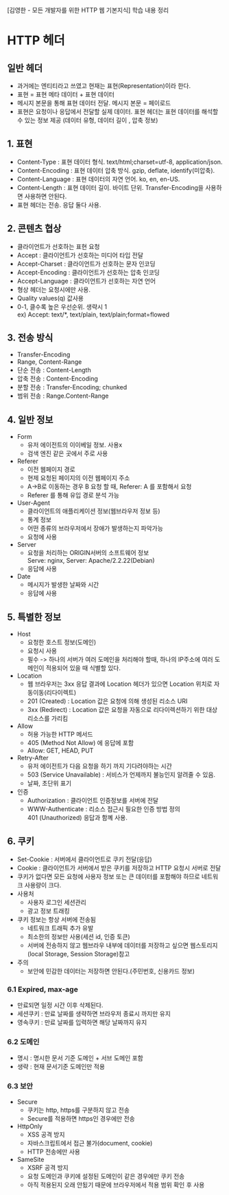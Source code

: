 [김영한 - 모든 개발자를 위한 HTTP 웹 기본지식] 학습 내용 정리

# HTTP 헤더
## 일반 헤더
- 과거에는 엔티티라고 쓰였고 현재는 표현(Representation)이라 한다.
- 표현 = 표현 메타 데이터 + 표현 데이터
- 메시지 본문을 통해 표현 데이터 전달. 메시지 본문 = 페이로드
- 표현은 요청이나 응답에서 전달할 실제 데이터. 표현 헤더는 표현 데이터를 해석할 수 있는 정보 제공 (데이터 유형, 데이터 길이 , 압축 정보)

## 1. 표현
- Content-Type : 표현 데이터 형식. text/html;charset=utf-8, application/json.
- Content-Encoding : 표현 데이터 압축 방식. gzip, deflate, identify(미압축).
- Content-Language : 표현 데이터의 자연 언어. ko, en, en-US.
- Content-Length : 표현 데이터 길이. 바이트 단위. Transfer-Encoding을 사용하면 사용하면 안된다.
- 표현 헤더는 전송. 응답 둘다 사용.

## 2. 콘텐츠 협상
- 클라이언트가 선호하는 표현 요청
- Accept : 클라이언트가 선호하는 미디어 타입 전달
- Accept-Charset : 클라이언트가 선호하는 문자 인코딩
- Accept-Encoding : 클라이언트가 선호하는 압축 인코딩
- Accept-Language : 클라이언트가 선호하는 자연 언어
- 형상 헤더는 요청시에만 사용.
- Quality values(q) 값사용
- 0-1, 클수록 높은 우선순위. 생략시 1   
ex) Accept: text/*, text/plain, text/plain;format=flowed

## 3. 전송 방식
- Transfer-Encoding
- Range, Content-Range
- 단순 전송 : Content-Length
- 압축 전송 : Content-Encoding
- 분할 전송 : Transfer-Encoding; chunked
- 범위 전송 : Range.Content-Range

## 4. 일반 정보
- Form
    - 유저 에이전트의 이이베일 정보. 사용x
    - 검색 엔진 같은 곳에서 주로 사용
- Referer
    - 이전 웹페이지 경로
    - 현제 요청된 페이지의 이전 웹페이지 주소
    - A->B로 이동하는 경우 B 요청 할 때, Referer: A 를 포함해서 요청
    - Referer 를 통해 유입 경로 분석 가능
- User-Agent
    - 클라이언트의 애플리케이션 정보(웹브라우저 정보 등)
    - 통계 정보
    - 어떤 종류의 브라우저에서 장애가 발생하는지 파악가능
    - 요청에 사용
- Server
    - 요청을 처리하는 ORIGIN서버의 소프트웨어 정보   
    Serve: nginx, Server: Apache/2.2.22(Debian)
    - 응답에 사용
- Date
    - 메시지가 발생한 날짜와 시간
    - 응답에 사용

## 5. 특별한 정보
- Host
    - 요청한 호스트 정보(도메인)
    - 요청시 사용
    - 필수 -> 하나의 서버가 여러 도메인을 처리해야 할때, 하나의 IP주소에 여러 도메인이 적용되어 있을 때 식별할 있다.
- Location
    - 웹 브라우저는 3xx 응답 결과에 Location 헤더가 있으면 Location 위치로 자동이동(리다이렉트)
    - 201 (Created) : Location 값은 요청에 의해 생성된 리소스 URI
    - 3xx (Redirect) : Location 값은 요청을 자동으로 리다이렉션하기 위한 대상 리소스를 가리킴
- Allow
    - 허용 가능한 HTTP 메서드
    - 405 (Method Not Allow) 에 응답에 포함
    - Allow: GET, HEAD, PUT
- Retry-After
    - 유저 에이전트가 다음 요청을 하기 까지 기다려야하는 시간
    - 503 (Service Unavailable) : 서비스가 언제까지 불능인지 알려줄 수 있음.
    - 날짜, 초단위 표기
- 인증
    - Authorization : 클라이언트 인증정보를 서버에 전달
    - WWW-Authenticate : 리소스 접근시 필요한 인증 방법 정의   
    401 (Unauthorized) 응답과 함꼐 사용.
## 6. 쿠키
- Set-Cookie : 서버에서 클라이언트로 쿠키 전달(응답)
- Cookie : 클라이언트가 서버에서 받은 쿠키를 저장하고 HTTP 요청시 서버로 전달
- 쿠키가 없다면 모든 요청에 사용자 정보 또는 큰 데이터를 포함해야 하므로 네트워크 사용량이 크다.
- 사용처
    - 사용자 로그인 세션관리
    - 광고 정보 트래킹
- 쿠키 정보는 항상 서버에 전송됨
    - 네트워크 트래픽 추가 유발
    - 최소한의 정보만 사용(세션 id, 인증 토큰)
    - 서버에 전송하지 않고 웹브라우 내부에 데이터를 저장하고 싶으면 웹스토리지(local Storage, Session Storage)참고
- 주의
    - 보안에 민감한 데이터는 저장하면 안된다.(주민번호, 신용카드 정보)
### 6.1 Expired, max-age
- 만료되면 일정 시간 이후 삭제된다.
- 세션쿠키 : 만료 날짜를 생략하면 브라우저 종료시 까지만 유지
- 영속쿠키 : 만료 날짜를 입력하면 해당 날짜까지 유지
### 6.2 도메인
- 명시 : 명시한 문서 기준 도메인 + 서브 도메인 포함
- 생략 : 현재 문서기준 도메인만 적용
### 6.3 보안
- Secure
    - 쿠키는 http, https를 구분하지 않고 전송
    - Secure를 적용하면 https인 경우에만 전송
- HttpOnly
    - XSS 공격 방지
    - 자바스크립트에서 접근 불가(document, cookie)
    - HTTP 전송에만 사용
- SameSite
    - XSRF 공격 방지
    - 요청 도메인과 쿠키에 설정된 도메인이 같은 경우에만 쿠키 전송
    - 아직 적용된지 오래 안됬기 때문에 브라우저에서 적용 범위 확인 후 사용